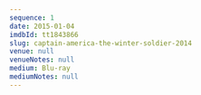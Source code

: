 ```yaml
---
sequence: 1
date: 2015-01-04
imdbId: tt1843866
slug: captain-america-the-winter-soldier-2014
venue: null
venueNotes: null
medium: Blu-ray
mediumNotes: null
---
```


